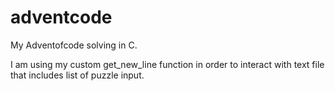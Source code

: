 # adventcode
My Adventofcode solving in C.

I am using my custom get_new_line function in order to interact with text file that includes list of puzzle input.
